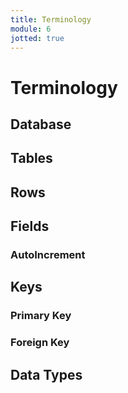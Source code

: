 ```yaml
---
title: Terminology
module: 6
jotted: true
---
```


# Terminology

## Database

## Tables

## Rows

## Fields

### AutoIncrement

## Keys

### Primary Key

### Foreign Key

## Data Types